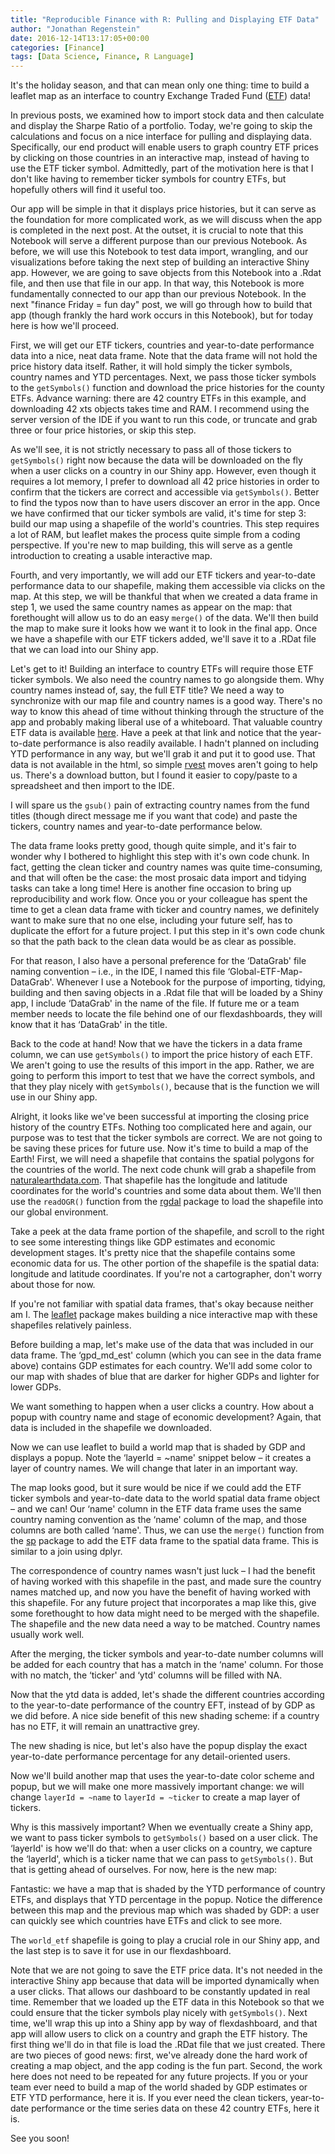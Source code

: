 ```yaml
---
title: "Reproducible Finance with R: Pulling and Displaying ETF Data"
author: "Jonathan Regenstein"
date: 2016-12-14T13:17:05+00:00
categories: [Finance]
tags: [Data Science, Finance, R Language]
---
```


It's the holiday season, and that can mean only one thing: time to build a leaflet map as an interface to country Exchange Traded Fund ([ETF](https://en.wikipedia.org/wiki/Exchange-traded_fund)) data!

In previous posts, we examined how to import stock data and then calculate and display the Sharpe Ratio of a portfolio. Today, we're going to skip the calculations and focus on a nice interface for pulling and displaying data. Specifically, our end product will enable users to graph country ETF prices by clicking on those countries in an interactive map, instead of having to use the ETF ticker symbol. Admittedly, part of the motivation here is that I don't like having to remember ticker symbols for country ETFs, but hopefully others will find it useful too.

Our app will be simple in that it displays price histories, but it can serve as the foundation for more complicated work, as we will discuss when the app is completed in the next post. At the outset, it is crucial to note that this Notebook will serve a different purpose than our previous Notebook. As before, we will use this Notebook to test data import, wrangling, and our visualizations before taking the next step of building an interactive Shiny app. However, we are going to save objects from this Notebook into a .Rdat file, and then use that file in our app. In that way, this Notebook is more fundamentally connected to our app than our previous Notebook. In the next "finance Friday = fun day" post, we will go through how to build that app (though frankly the hard work occurs in this Notebook), but for today here is how we'll proceed.

First, we will get our ETF tickers, countries and year-to-date performance data into a nice, neat data frame. Note that the data frame will not hold the price history data itself. Rather, it will hold simply the ticker symbols, country names and YTD percentages. Next, we pass those ticker symbols to the `getSymbols()` function and download the price histories for the county ETFs. Advance warning: there are 42 country ETFs in this example, and downloading 42 xts objects takes time and RAM. I recommend using the server version of the IDE if you want to run this code, or truncate and grab three or four price histories, or skip this step.

As we'll see, it is not strictly necessary to pass all of those tickers to `getSymbols()` right now because the data will be downloaded on the fly when a user clicks on a country in our Shiny app. However, even though it requires a lot memory, I prefer to download all 42 price histories in order to confirm that the tickers are correct and accessible via `getSymbols()`. Better to find the typos now than to have users discover an error in the app. Once we have confirmed that our ticker symbols are valid, it's time for step 3: build our map using a shapefile of the world's countries. This step requires a lot of RAM, but leaflet makes the process quite simple from a coding perspective. If you're new to map building, this will serve as a gentle introduction to creating a usable interactive map.

Fourth, and very importantly, we will add our ETF tickers and year-to-date performance data to our shapefile, making them accessible via clicks on the map. At this step, we will be thankful that when we created a data frame in step 1, we used the same country names as appear on the map: that forethought will allow us to do an easy `merge()` of the data. We'll then build the map to make sure it looks how we want it to look in the final app. Once we have a shapefile with our ETF tickers added, we'll save it to a .RDat file that we can load into our Shiny app.

Let's get to it! Building an interface to country ETFs will require those ETF ticker symbols. We also need the country names to go alongside them. Why country names instead of, say, the full ETF title? We need a way to synchronize with our map file and country names is a good way. There's no way to know this ahead of time without thinking through the structure of the app and probably making liberal use of a whiteboard. That valuable country ETF data is available [here](https://www.ishares.com/us/products/etf-product-list#!type=ishares&tab=performance&view=list&fc=43537%7C43538%7C43539%7C43540%7C43541%7C43543%7C43544%7C43545%7C43550%7C43558%7C43561%7C43562%7C43568%7C43570%7C43571%7C43576%7C43577%7C43578%7C43579%7C43582%7C43583%7C43592%7C43593%7C43595%7C43605%7C43606%7C43607%7C43609%7C43612%7C44070%7C43614%7C43616%7C43617%7C43618%7C43621%7C43622%7C43624%7C43628%7C43629%7C43630%7C43631&subtab=priceMonthly). Have a peek at that link and notice that the year-to-date performance is also readily available. I hadn't planned on including YTD performance in any way, but we'll grab it and put it to good use. That data is not available in the html, so simple [rvest](https://cran.r-project.org/web/packages/rvest/index.html) moves aren't going to help us. There's a download button, but I found it easier to copy/paste to a spreadsheet and then import to the IDE.

I will spare us the `gsub()` pain of extracting country names from the fund titles (though direct message me if you want that code) and paste the tickers, country names and year-to-date performance below.

The data frame looks pretty good, though quite simple, and it's fair to wonder why I bothered to highlight this step with it's own code chunk. In fact, getting the clean ticker and country names was quite time-consuming, and that will often be the case: the most prosaic data import and tidying tasks can take a long time! Here is another fine occasion to bring up reproducibility and work flow. Once you or your colleague has spent the time to get a clean data frame with ticker and country names, we definitely want to make sure that no one else, including your future self, has to duplicate the effort for a future project. I put this step in it's own code chunk so that the path back to the clean data would be as clear as possible.

For that reason, I also have a personal preference for the ‘DataGrab' file naming convention – i.e., in the IDE, I named this file ‘Global-ETF-Map-DataGrab'. Whenever I use a Notebook for the purpose of importing, tidying, building and then saving objects in a .Rdat file that will be loaded by a Shiny app, I include ‘DataGrab' in the name of the file. If future me or a team member needs to locate the file behind one of our flexdashboards, they will know that it has ‘DataGrab' in the title.

Back to the code at hand! Now that we have the tickers in a data frame column, we can use `getSymbols()` to import the price history of each ETF. We aren't going to use the results of this import in the app. Rather, we are going to perform this import to test that we have the correct symbols, and that they play nicely with `getSymbols()`, because that is the function we will use in our Shiny app.

Alright, it looks like we've been successful at importing the closing price history of the country ETFs. Nothing too complicated here and again, our purpose was to test that the ticker symbols are correct. We are not going to be saving these prices for future use. Now it's time to build a map of the Earth! First, we will need a shapefile that contains the spatial polygons for the countries of the world. The next code chunk will grab a shapefile from [naturalearthdata.com](http://www.naturalearthdata.com). That shapefile has the longitude and latitude coordinates for the world's countries and some data about them. We'll then use the `readOGR()` function from the [rgdal](https://cran.r-project.org/web/packages/rgdal/index.html) package to load the shapefile into our global environment.

Take a peek at the data frame portion of the shapefile, and scroll to the right to see some interesting things like GDP estimates and economic development stages. It's pretty nice that the shapefile contains some economic data for us. The other portion of the shapefile is the spatial data: longitude and latitude coordinates. If you're not a cartographer, don't worry about those for now.

If you're not familiar with spatial data frames, that's okay because neither am I. The [leaflet](https://cran.r-project.org/web/packages/leaflet/index.html) package makes building a nice interactive map with these shapefiles relatively painless.

Before building a map, let's make use of the data that was included in our data frame. The ‘gpd\_md\_est' column (which you can see in the data frame above) contains GDP estimates for each country. We'll add some color to our map with shades of blue that are darker for higher GDPs and lighter for lower GDPs.

We want something to happen when a user clicks a country. How about a popup with country name and stage of economic development? Again, that data is included in the shapefile we downloaded.

Now we can use leaflet to build a world map that is shaded by GDP and displays a popup. Note the ‘layerId = \~name' snippet below – it creates a layer of country names. We will change that later in an important way.

The map looks good, but it sure would be nice if we could add the ETF ticker symbols and year-to-date data to the world spatial data frame object – and we can! Our ‘name' column in the ETF data frame uses the same country naming convention as the ‘name' column of the map, and those columns are both called ‘name'. Thus, we can use the `merge()` function from the [sp](https://cran.r-project.org/web/packages/sp/index.html) package to add the ETF data frame to the spatial data frame. This is similar to a join using dplyr.

The correspondence of country names wasn't just luck – I had the benefit of having worked with this shapefile in the past, and made sure the country names matched up, and now you have the benefit of having worked with this shapefile. For any future project that incorporates a map like this, give some forethought to how data might need to be merged with the shapefile. The shapefile and the new data need a way to be matched. Country names usually work well.

After the merging, the ticker symbols and year-to-date number columns will be added for each country that has a match in the ‘name' column. For those with no match, the ‘ticker' and ‘ytd' columns will be filled with NA.

Now that the ytd data is added, let's shade the different countries according to the year-to-date performance of the country EFT, instead of by GDP as we did before. A nice side benefit of this new shading scheme: if a country has no ETF, it will remain an unattractive grey.

The new shading is nice, but let's also have the popup display the exact year-to-date performance percentage for any detail-oriented users.

Now we'll build another map that uses the year-to-date color scheme and popup, but we will make one more massively important change: we will change `layerId = ~name` to `layerId = ~ticker` to create a map layer of tickers.

Why is this massively important? When we eventually create a Shiny app, we want to pass ticker symbols to `getSymbols()` based on a user click. The ‘layerId' is how we'll do that: when a user clicks on a country, we capture the ‘layerId', which is a ticker name that we can pass to `getSymbols()`. But that is getting ahead of ourselves. For now, here is the new map:

Fantastic: we have a map that is shaded by the YTD performance of country ETFs, and displays that YTD percentage in the popup. Notice the difference between this map and the previous map which was shaded by GDP: a user can quickly see which countries have ETFs and click to see more.

The `world_etf` shapefile is going to play a crucial role in our Shiny app, and the last step is to save it for use in our flexdashboard.

Note that we are not going to save the ETF price data. It's not needed in the interactive Shiny app because that data will be imported dynamically when a user clicks. That allows our dashboard to be constantly updated in real time. Remember that we loaded up the ETF data in this Notebook so that we could ensure that the ticker symbols play nicely with `getSymbols()`. Next time, we'll wrap this up into a Shiny app by way of flexdashboard, and that app will allow users to click on a country and graph the ETF history. The first thing we'll do in that file is load the .RDat file that we just created. There are two pieces of good news: first, we've already done the hard work of creating a map object, and the app coding is the fun part. Second, the work here does not need to be repeated for any future projects. If you or your team ever need to build a map of the world shaded by GDP estimates or ETF YTD performance, here it is. If you ever need the clean tickers, year-to-date performance or the time series data on these 42 country ETFs, here it is.

See you soon!
